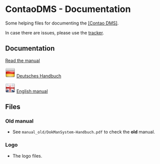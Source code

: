 # ContaoDMS - Documentation

Some helping files for documenting the [[Contao DMS]](https://github.com/ContaoDMS/dms).

In case there are issues, please use the [tracker](https://github.com/ContaoDMS/documentation/issues).


## Documentation

[Read the manual](https://cliffparnitzky.gitbooks.io/contaodms)

![DE](de/de.png) [Deutsches Handbuch](https://cliffparnitzky.gitbooks.io/contaodms/content/de/index.html)

![EN](en/en.png) [English manual](https://cliffparnitzky.gitbooks.io/contaodms/content/en/index.html)


## Files

### Old manual

- See `manual_old/DokManSystem-Handbuch.pdf` to check the **old** manual.

### Logo

- The logo files.